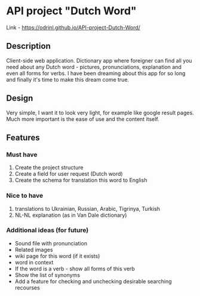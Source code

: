 # API project "Dutch Word"

Link - <https://odrinl.github.io/API-project-Dutch-Word/>

## Description

Client-side web application. Dictionary app where foreigner can find all you need about any Dutch word - pictures, pronunciations, explanation and even all forms for verbs. I have been dreaming about this app for so long and finally it's time to make this dream come true.

## Design

Very simple, I want it to look very light, for example like google result pages. Much more important is the ease of use and the content itself.

## Features

### Must have

1. Create the project structure
2. Create a field for user request (Dutch word)
3. Create the schema for translation this word to English

### Nice to have

1. translations to Ukrainian, Russian, Arabic, Tigrinya, Turkish
2. NL-NL explanation (as in Van Dale dictionary)

### Additional ideas (for future)

- Sound file with pronunciation
- Related images
- wiki page for this word (if it exists)
- word in context
- If the word is a verb - show all forms of this verb
- Show the list of synonyms
- Add a feature for checking and unchecking desirable searching recourses
